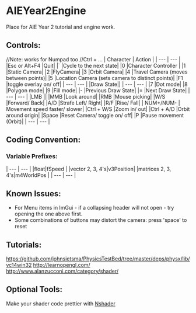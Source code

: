 # AIEYear2Engine
Place for AIE Year 2 tutorial and engine work.

## Controls:
//Note: works for Numpad too
//Ctrl + ...
| Character | Action 	|
| --- 		| --- 		|
|Esc or Alt+F4 		|Quit|
|` 		|Cycle to the next state|
|0 		|Character Controller |
|1 		|Static Camera|
|2 		|FlyCamera|
|3 		|Orbit Camera|
|4 		|Travel Camera (moves between points)|
|5 		|Location Camera (sets camera to distinct points)|
|F1 	|toggle overlay on/ off|
| --- 		| --- 		|
|Draw State||
| --- 		| --- 		|
|7 		|Dot mode|
|8 		|Polygon mode|
|9 		|Fill mode|
|- 		|Previous Draw State|
|= 		|Next Draw State|
| --- 		| --- 		|
|LMB 	||
|MMB 	|Look around|
|RMB 	|Mouse picking|
|W/S 	|Forward/ Back|
|A/D 	|Strafe Left/ Right|
|R/F 	|Rise/ Fall|
| NUM+/NUM-	| Movement speed faster/ slower|
|Ctrl + W/S |Zoom in/ out|
|Ctrl + A/D |Orbit around origin|
|Space 	|Reset Camera/ toggle on/ off|
|P 		|Pause movement (Orbit)|
| --- 		| --- 		|

## Coding Convention:
### Variable Prefixes: 
| --- 		| --- 		|
|float|fSpeed |
|vector 2, 3, 4's|v3Position|
|matrices 2, 3, 4's|m4WorldPos |
| --- 		| --- 		|

## Known Issues:
- For Menu items in ImGui - if a collapsing header will not open - try opening the one above first.
- Some combinations of buttons may distort the camera: press 'space' to reset

## Tutorials:
https://github.com/johnsietsma/PhysicsTestBed/tree/master/deps/physx/lib/vc14win32
http://learnopengl.com/
http://www.alanzucconi.com/category/shader/


## Optional Tools: 
Make your shader code prettier with [Nshader](https://github.com/samizzo/nshader/)